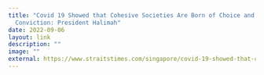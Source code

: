```yaml
---
title: "Covid 19 Showed that Cohesive Societies Are Born of Choice and
  Conviction: President Halimah"
date: 2022-09-06
layout: link
description: ""
image: ""
external: https://www.straitstimes.com/singapore/covid-19-showed-that-cohesive-societies-are-borne-of-choice-and-conviction-president-halimah
---
```

